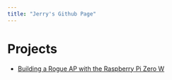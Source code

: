 ```yaml
---
title: "Jerry's Github Page"
---
```

# Projects
* [Building a Rogue AP with the Raspberry Pi Zero W](rogue_ap/)
